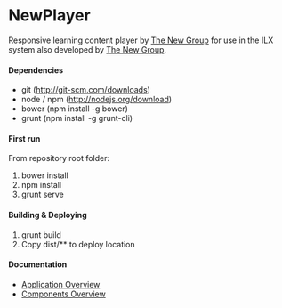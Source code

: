 NewPlayer
=========

Responsive learning content player by [The New Group](http://www.thenewgroup.com) for use in the ILX system also developed by [The New Group](http://www.thenewgroup.com). 

#### Dependencies

- git (http://git-scm.com/downloads)
- node / npm (http://nodejs.org/download)
- bower (npm install -g bower)
- grunt (npm install -g grunt-cli)

#### First run

From repository root folder:

1. bower install
1. npm install
1. grunt serve

#### Building & Deploying

1. grunt build
1. Copy dist/\*\* to deploy location

#### Documentation


- [Application Overview](app/)
- [Components Overview](app/scripts/component/)
